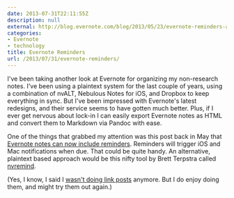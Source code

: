 ```yaml
---
date: 2013-07-31T22:11:55Z
description: null
external: http://blog.evernote.com/blog/2013/05/23/evernote-reminders-are-here-on-mac-ios-and-web-2/
categories:
- Evernote
- technology
title: Evernote Reminders
url: /2013/07/31/evernote-reminders/
---
```


I've been taking another look at Evernote for organizing my non-research notes. I've been using a plaintext system for the last couple of years, using a combination of nvALT, Nebulous Notes for iOS, and Dropbox to keep everything in sync. But I've been impressed with Evernote's latest redesigns, and their service seems to have gotten much better. Plus, if I ever get nervous about lock-in I can easily export Evernote notes as HTML and convert them to Markdown via Pandoc with ease. 

One of the things that grabbed my attention was this post back in May that [Evernote notes can now include reminders](http://blog.evernote.com/blog/2013/05/23/evernote-reminders-are-here-on-mac-ios-and-web-2/). Reminders will trigger iOS and Mac notifications when due. That could be quite handy. An alternative, plaintext based approach would be this nifty tool by Brett Terpstra called [nvremind](http://brettterpstra.com/projects/nvremind/).

(Yes, I know, I said I [wasn't doing link posts](http://jasonheppler.org/2013/02/24/the-link-blog-experiment.html) anymore. But I do enjoy doing them, and might try them out again.)